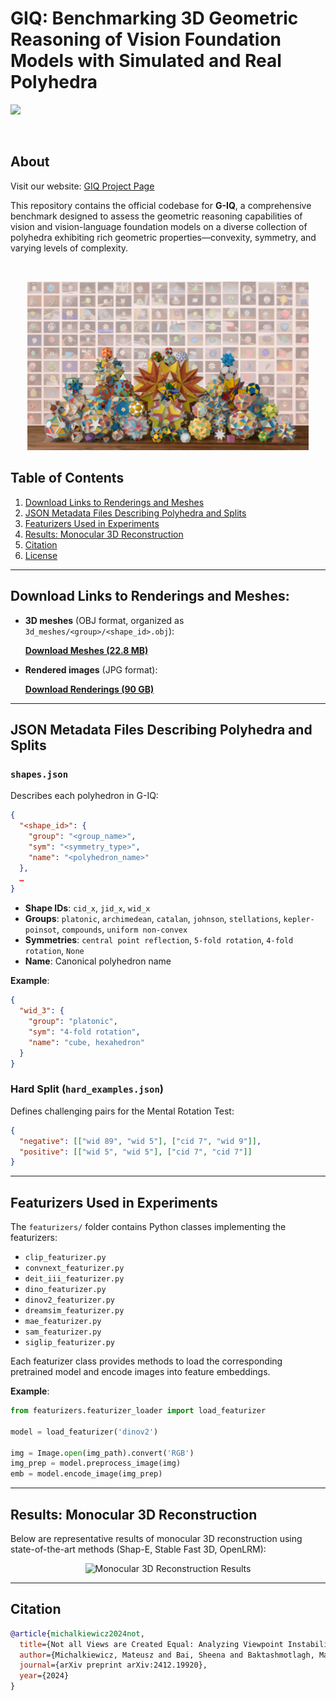 # GIQ: Benchmarking 3D Geometric Reasoning of Vision Foundation Models with Simulated and Real Polyhedra

<a href="https://arxiv.org/pdf/2412.19920"><img src="https://img.shields.io/badge/Arxiv-2408.00653-B31B1B.svg"></a>

<br>

## About

Visit our website: [GIQ Project Page](https://toomanymatts.github.io/giq-project-page-test/)


This repository contains the official codebase for **G-IQ**, a comprehensive benchmark designed to assess the geometric reasoning capabilities of vision and vision-language foundation models on a diverse collection of polyhedra exhibiting rich geometric properties—convexity, symmetry, and varying levels of complexity.

<br>
<p align="center">
    <img width="450" src="demo_files/sample_2.png"/>
</p>


## Table of Contents

1. [Download Links to Renderings and Meshes](#download-links-to-renderings-and-meshes)
2. [JSON Metadata Files Describing Polyhedra and Splits](#json-metadata-files-describing-polyhedra-and-splits)
3. [Featurizers Used in Experiments](#featurizers-used-in-experiments)
4. [Results: Monocular 3D Reconstruction](#results-monocular-3d-reconstruction)
5. [Citation](#citation)
6. [License](#license)

---

## Download Links to Renderings and Meshes:  
- **3D meshes** (OBJ format, organized as `3d_meshes/<group>/<shape_id>.obj`):
  
  [**Download Meshes (22.8 MB)**](https://drive.google.com/file/d/1i_6up_4Cc24EaIhnKkhMboaDw-1tdJdC/view?usp=sharing)
- **Rendered images** (JPG format):
  
  [**Download Renderings (90 GB)**](https://drive.google.com/file/d/1kCXKpisGIcz7qgKpdMFqzNji7CnNIX9w/view?usp=sharing)



---

## JSON Metadata Files Describing Polyhedra and Splits

### `shapes.json`

Describes each polyhedron in G-IQ:

```json
{
  "<shape_id>": {
    "group": "<group_name>",
    "sym": "<symmetry_type>",
    "name": "<polyhedron_name>"
  },
  …
}
```

- **Shape IDs**: `cid_x`, `jid_x`, `wid_x`  
- **Groups**: `platonic`, `archimedean`, `catalan`, `johnson`, `stellations`, `kepler-poinsot`, `compounds`, `uniform non-convex`
- **Symmetries**: `central point reflection`, `5-fold rotation`, `4-fold rotation`, `None`
- **Name**: Canonical polyhedron name

**Example**:

```json
{
  "wid_3": {
    "group": "platonic",
    "sym": "4-fold rotation",
    "name": "cube, hexahedron"
  }
}
```

### Hard Split (`hard_examples.json`)

Defines challenging pairs for the Mental Rotation Test:

```json
{
  "negative": [["wid 89", "wid 5"], ["cid 7", "wid 9"]],
  "positive": [["wid 5", "wid 5"], ["cid 7", "cid 7"]]
}
```

---

## Featurizers Used in Experiments

The `featurizers/` folder contains Python classes implementing the featurizers:

- `clip_featurizer.py`
- `convnext_featurizer.py`
- `deit_iii_featurizer.py`
- `dino_featurizer.py`
- `dinov2_featurizer.py`
- `dreamsim_featurizer.py`
- `mae_featurizer.py`
- `sam_featurizer.py`
- `siglip_featurizer.py`

Each featurizer class provides methods to load the corresponding pretrained model and encode images into feature embeddings.

**Example**:

```python
from featurizers.featurizer_loader import load_featurizer

model = load_featurizer('dinov2')

img = Image.open(img_path).convert('RGB')
img_prep = model.preprocess_image(img)
emb = model.encode_image(img_prep)
```

---

## Results: Monocular 3D Reconstruction

Below are representative results of monocular 3D reconstruction using state-of-the-art methods (Shap-E, Stable Fast 3D, OpenLRM):

<p align="center">
  <img width="600" src="demo_files/grid_comparison (4).gif" alt="Monocular 3D Reconstruction Results"/>
  <!-- Replace with actual GIF showcasing reconstruction results -->
</p>

---

## Citation
```BibTeX
@article{michalkiewicz2024not,
  title={Not all Views are Created Equal: Analyzing Viewpoint Instabilities in Vision Foundation Models},
  author={Michalkiewicz, Mateusz and Bai, Sheena and Baktashmotlagh, Mahsa and Jampani, Varun and Balakrishnan, Guha},
  journal={arXiv preprint arXiv:2412.19920},
  year={2024}
}
